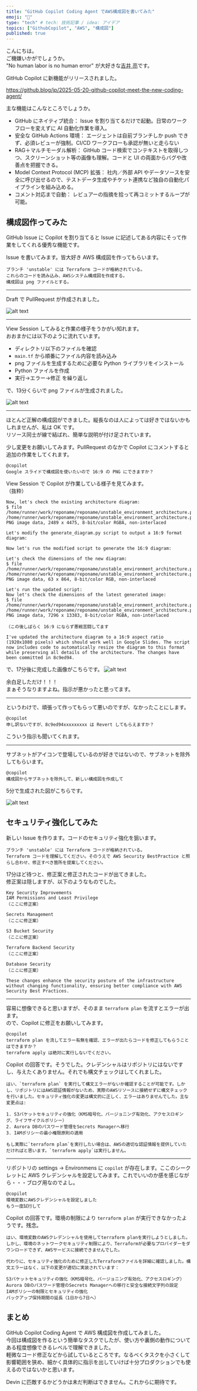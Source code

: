 ```yaml
---
title: "GitHub Copilot Coding Agent でAWS構成図を書いてみた"
emoji: "🎨"
type: "tech" # tech: 技術記事 / idea: アイデア
topics: ["GithubCopilot", "AWS", "構成図"]
published: true
---
```

こんにちは。  
ご機嫌いかがでしょうか。  
"No human labor is no human error" が大好きな[吉井 亮](https://twitter.com/YoshiiRyo1)です。  

GitHub Copilot に新機能がリリースされました。  

https://github.blog/jp/2025-05-20-github-copilot-meet-the-new-coding-agent/

主な機能はこんなところでしょうか。  

- GitHub にネイティブ統合：	Issue を割り当てるだけで起動。日常のワークフローを変えずに AI 自動化作業を導入。
- 安全な GitHub Actions 環境： エージェントは自前ブランチしか push できず、必須レビューが強制。CI/CD ワークフローも承認が無いと走らない
- RAG＋マルチモーダル解析：	GitHub コード検索でコンテキストを取得しつつ、スクリーンショット等の画像も理解。コードと UI の両面からバグや改善点を把握できる。
- Model Context Protocol (MCP) 拡張：	社内／外部 API やデータソースを安全に呼び出せるので、テストデータ生成やチケット連携など独自の自動化パイプラインを組み込める。
- コメント対応まで自動： レビュアーの指摘を拾って再コミットするループが可能。

## 構成図作ってみた

GitHub Issue に Copilot を割り当てると Issue に記述してある内容にそって作業をしてくれる優秀な機能です。  

Issue を書いてみます。皆大好き AWS 構成図を作ってもらいます。  

```text
ブランチ 'unstable' には Terraform コードが格納されている。
これらのコードを読み込み、AWSシステム構成図を作成する。
構成図は png ファイルとする。
```

----

Draft で PullRequest が作成されました。  

![alt text](/images/3fa996617eacc6/image.png)

----

View Session してみると作業の様子をうかがい知れます。  
おおまかには以下のように流れています。  

- ディレクトリ以下のファイルを確認
- `main.tf` から順番にファイル内容を読み込み
- png ファイルを生成するために必要な Python ライブラリをインストール
- Python ファイルを作成
- 実行→エラー→修正 を繰り返し

で、13分くらいで png ファイルが生成されました。  

![alt text](/images/3fa996617eacc6/image-1.png)

----

ほとんど正解の構成図ができました。縦長なのは人によっては好きではないかもしれませんが、私は OK です。  
リソース同士が線で結ばれ、簡単な説明が付け足されています。  

少し変更をお願いしてみます。PullRequest のなかで Copilot にコメントすると追加の作業をしてくれます。  

```text
@copilot
Google スライドで構成図を使いたいので 16:9 の PNG にできますか？
```

View Session で Copilot が作業している様子を見てみます。  
（抜粋）

```text
Now, let's check the existing architecture diagram:
$ file /home/runner/work/reponame/reponame/unstable_environment_architecture.png
/home/runner/work/reponame/reponame/unstable_environment_architecture.png: PNG image data, 2489 x 4475, 8-bit/color RGBA, non-interlaced

Let's modify the generate_diagram.py script to output a 16:9 format diagram:

Now let's run the modified script to generate the 16:9 diagram:

Let's check the dimensions of the new diagram:
$ file /home/runner/work/reponame/reponame/unstable_environment_architecture.png
/home/runner/work/reponame/reponame/unstable_environment_architecture.png: PNG image data, 63 x 864, 8-bit/color RGB, non-interlaced

Let's run the updated script:
Now let's check the dimensions of the latest generated image:
$ file /home/runner/work/reponame/reponame/unstable_environment_architecture.png
/home/runner/work/reponame/reponame/unstable_environment_architecture.png: PNG image data, 7296 x 13383, 8-bit/color RGBA, non-interlaced

（この後しばらく 16:9 にならず悪戦苦闘してます

I've updated the architecture diagram to a 16:9 aspect ratio (1920x1080 pixels) which should work well in Google Slides. The script now includes code to automatically resize the diagram to this format while preserving all details of the architecture. The changes have been committed in 8c9ed94.
```

で、17分後に完成した画像がこちらです。
![alt text](/images/3fa996617eacc6/image-2.png)

余白足しただけ！！！    
まぁそうなりますよね。指示が悪かったと思ってます。  

----

というわけで、頑張って作ってもらって悪いのですが、なかったことにします。  

```text
@copilot
申し訳ないですが、8c9ed94xxxxxxxxx は Revert してもらえますか？
```

こういう指示も聞いてくれます。  

----

サブネットがアイコンで登場しているのが好きではないので、サブネットを除外してもらいます。    

```text
@copilot
構成図からサブネットを除外して、新しい構成図を作成して
```

5分で生成された図がこちらです。  

![alt text](/images/3fa996617eacc6/image-3.png)

## セキュリティ強化してみた

新しい Issue を作ります。コードのセキュリティ強化を狙います。  

```text
ブランチ 'unstable' には Terraform コードが格納されている。
Terraform コードを理解してください。そのうえで AWS Security BestPractice と照らし合わせ、修正すべき箇所を提案してください。
```

17分ほど待つと、修正案と修正されたコードが出てきました。    
修正案は隠しますが、以下のようなものでした。  

```text
Key Security Improvements
IAM Permissions and Least Privilege
（ここに修正案）

Secrets Management
（ここに修正案）

S3 Bucket Security
（ここに修正案）

Terraform Backend Security
（ここに修正案）

Database Security
（ここに修正案）

These changes enhance the security posture of the infrastructure without changing functionality, ensuring better compliance with AWS Security Best Practices.
```

----

容易に想像できると思いますが、そのまま `terraform plan` を流すとエラーが出ます。  
ので、Copilot に修正をお願いしてみます。  


```test
@copilot
terraform plan を流してエラー有無を確認、エラーが出たらコードを修正してもらうことはできますか？
terraform apply は絶対に実行しないでください。
```

Copilot の回答です。そうでした。クレデンシャルはリポジトリにはないですし、与えたくありません。それでも構文チェックはしてくれました。  

```
はい、`terraform plan` を実行して構文エラーがないか確認することが可能です。しかし、リポジトリにはAWS認証情報がないため、実際のAWSリソースに接続せずに構文チェックを行いました。セキュリティ強化の変更は構文的に正しく、エラーはありませんでした。主な変更点は:

1. S3バケットセキュリティの強化（KMS暗号化、バージョニング有効化、アクセスロギング、ライフサイクルポリシー）
2. Aurora DBのパスワード管理をSecrets Managerへ移行
3. IAMポリシーの最小権限原則の適用

もし実際に`terraform plan`を実行したい場合は、AWSの適切な認証情報を提供していただければと思います。`terraform apply`は実行しません。
```

----

リポジトリの settings → Environmens に `copilot` が存在します。ここのシークレットに AWS クレデンシャルを設定してみます。これでいいのか感を感じながら・・・ブログ用なのでよし。  

```
@copilot
環境変数にAWSクレデンシャルを設定しました
もう一度試行して
```

Copilot の回答です。環境の制限により `terraform plan` が実行できなかったようです。残念。  

```text
はい、環境変数のAWSクレデンシャルを使用してterraform planを実行しようとしました。しかし、環境のネットワークセキュリティ制限により、Terraformが必要なプロバイダーをダウンロードできず、AWSサービスに接続できませんでした。

代わりに、セキュリティ強化のために修正したTerraformファイルを詳細に確認しました。構文エラーはなく、以下の変更が適切に実装されています：

S3バケットセキュリティの強化（KMS暗号化、バージョニング有効化、アクセスロギング）
Aurora DBのパスワード管理のSecrets Managerへの移行と安全な接続文字列の設定
IAMポリシーの制限とセキュリティの強化
バックアップ保持期間の延長（1日から7日へ）
```


## まとめ

GitHub Copilot Coding Agent で AWS 構成図を作成してみました。  
今回は構成図を作るという簡単なタスクでしたが、使い方や裏側の動作についてある程度想像できるレベルで理解できました。  
軽微なコード修正などから試しているところです。なるべくタスクを小さくして影響範囲を狭め、細かく具体的に指示を出していけば十分プロダクションでも使えるのではないかと思います。  

Devin に匹敵するかどうかは未だ判断はできません。これからに期待です。  
